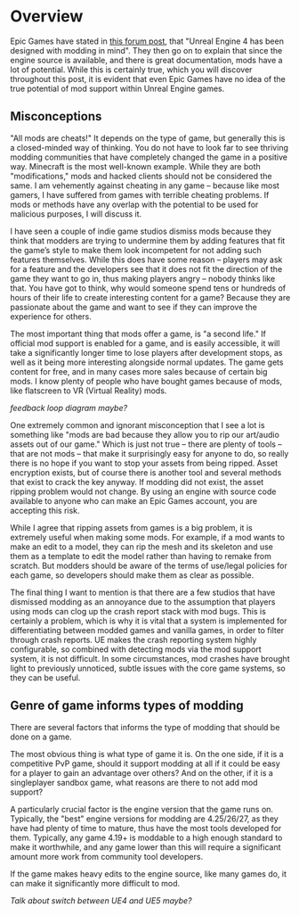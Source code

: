 # Overview
Epic Games have stated in [this forum post](https://forums.unrealengine.com/t/got-general-modding-questions/34572), that "Unreal Engine 4 has been designed with modding in mind". They then go on to explain that since the engine source is available, and there is great documentation, mods have a lot of potential. While this is certainly true, which you will discover throughout this post, it is evident that even Epic Games have no idea of the true potential of mod support within Unreal Engine games.

## Misconceptions
"All mods are cheats!" It depends on the type of game, but generally this is a closed-minded way of thinking. You do not have to look far to see thriving modding communities that have completely changed the game in a positive way. Minecraft is the most well-known example. While they are both "modifications," mods and hacked clients should not be considered the same. I am vehemently against cheating in any game – because like most gamers, I have suffered from games with terrible cheating problems. If mods or methods have any overlap with the potential to be used for malicious purposes, I will discuss it.

I have seen a couple of indie game studios dismiss mods because they think that modders are trying to undermine them by adding features that fit the game’s style to make them look incompetent for not adding such features themselves. While this does have some reason – players may ask for a feature and the developers see that it does not fit the direction of the game they want to go in, thus making players angry – nobody thinks like that. You have got to think, why would someone spend tens or hundreds of hours of their life to create interesting content for a game? Because they are passionate about the game and want to see if they can improve the experience for others. 

The most important thing that mods offer a game, is "a second life." If official mod support is enabled for a game, and is easily accessible, it will take a significantly longer time to lose players after development stops, as well as it being more interesting alongside normal updates. The game gets content for free, and in many cases more sales because of certain big mods. I know plenty of people who have bought games because of mods, like flatscreen to VR (Virtual Reality) mods.

*feedback loop diagram maybe?*

One extremely common and ignorant misconception that I see a lot is something like "mods are bad because they allow you to rip our art/audio assets out of our game." Which is just not true – there are plenty of tools – that are not mods – that make it surprisingly easy for anyone to do, so really there is no hope if you want to stop your assets from being ripped. Asset encryption exists, but of course there is another tool and several methods that exist to crack the key anyway. If modding did not exist, the asset ripping problem would not change. By using an engine with source code available to anyone who can make an Epic Games account, you are accepting this risk.

While I agree that ripping assets from games is a big problem, it is extremely useful when making some mods. For example, if a mod wants to make an edit to a model, they can rip the mesh and its skeleton and use them as a template to edit the model rather than having to remake from scratch. But modders should be aware of the terms of use/legal policies for each game, so developers should make them as clear as possible.

The final thing I want to mention is that there are a few studios that have dismissed modding as an annoyance due to the assumption that players using mods can clog up the crash report stack with mod bugs. This is certainly a problem, which is why it is vital that a system is implemented for differentiating between modded games and vanilla games, in order to filter through crash reports. UE makes the crash reporting system highly configurable, so combined with detecting mods via the mod support system, it is not difficult. In some circumstances, mod crashes have brought light to previously unnoticed, subtle issues with the core game systems, so they can be useful.

## Genre of game informs types of modding
There are several factors that informs the type of modding that should be done on a game. 

The most obvious thing is what type of game it is. On the one side, if it is a competitive PvP game, should it support modding at all if it could be easy for a player to gain an advantage over others? And on the other, if it is a singleplayer sandbox game, what reasons are there to not add mod support? 

A particularly crucial factor is the engine version that the game runs on. Typically, the "best" engine versions for modding are 4.25/26/27, as they have had plenty of time to mature, thus have the most tools developed for them. Typically, any game 4.19+ is moddable to a high enough standard to make it worthwhile, and any game lower than this will require a significant amount more work from community tool developers. 

If the game makes heavy edits to the engine source, like many games do, it can make it significantly more difficult to mod. 

*Talk about switch between UE4 and UE5 maybe?*